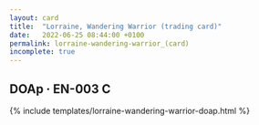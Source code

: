 ```yaml
---
layout: card
title:  "Lorraine, Wandering Warrior (trading card)"
date:   2022-06-25 08:44:00 +0100
permalink: lorraine-wandering-warrior_(card)
incomplete: true
---
```


## DOAp &middot; EN-003 C

{% include templates/lorraine-wandering-warrior-doap.html %}